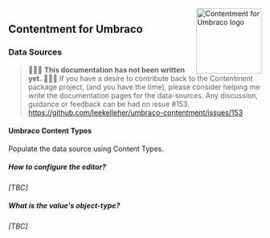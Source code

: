 <img src="../assets/img/logo.png" alt="Contentment for Umbraco logo" title="A state of Umbraco happiness." height="130" align="right">

## Contentment for Umbraco

### Data Sources


> :rotating_light::rotating_light::rotating_light: **This documentation has not been written yet.** :rotating_light::rotating_light::rotating_light:
> If you have a desire to contribute back to the Contentment package project, (and you have the time), please consider helping me write the documentation pages for the data-sources.
> Any discussion, guidance or feedback can be had on issue #153.
> https://github.com/leekelleher/umbraco-contentment/issues/153


#### Umbraco Content Types

Populate the data source using Content Types.


##### How to configure the editor?

_[TBC]_


##### What is the value's object-type?

_[TBC]_
